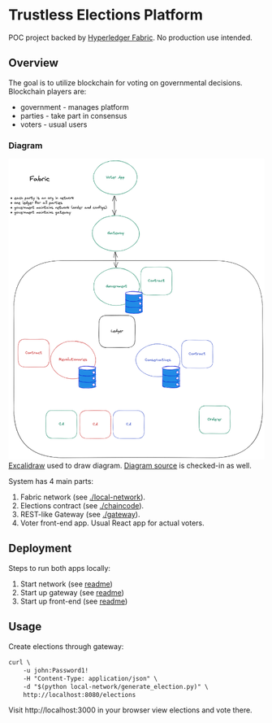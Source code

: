 # Trustless Elections Platform

POC project backed by [Hyperledger Fabric](https://www.hyperledger.org/use/fabric). No production use intended.

## Overview

The goal is to utilize blockchain for voting on governmental decisions.
Blockchain players are:
* government - manages platform
* parties - take part in consensus
* voters - usual users

### Diagram

![diagram](diagram.png)
[Excalidraw](https://excalidraw.com/) used to draw diagram. [Diagram source](./diagram.excalidraw) is checked-in as well.

System has 4 main parts:

1. Fabric network (see [./local-network](./local-network)).
2. Elections contract (see [./chaincode](./chaincode/)).
3. REST-like Gateway (see [./gateway](./gateway/)).
4. Voter front-end app. Usual React app for actual voters.

## Deployment

Steps to run both apps locally:

1. Start network (see [readme](./local-network/))
2. Start up gateway (see [readme](./gateway/))
3. Start up front-end (see [readme](./voter-dapp/))

## Usage

Create elections through gateway:
```shell
curl \
    -u john:Password1!
    -H "Content-Type: application/json" \
    -d "$(python local-network/generate_election.py)" \
    http://localhost:8080/elections
```

Visit http://localhost:3000 in your browser view elections and vote there.
